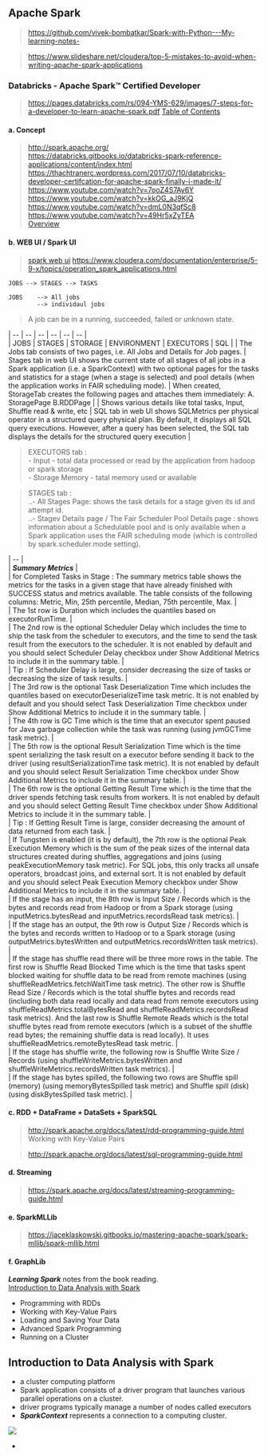 
## Apache Spark

> https://github.com/vivek-bombatkar/Spark-with-Python---My-learning-notes-

> https://www.slideshare.net/cloudera/top-5-mistakes-to-avoid-when-writing-apache-spark-applications



### Databricks - Apache Spark™ Certified Developer  

> https://pages.databricks.com/rs/094-YMS-629/images/7-steps-for-a-developer-to-learn-apache-spark.pdf
> [Table of Contents](http://shop.oreilly.com/product/0636920028512.do)  


#### a. Concept  
> http://spark.apache.org/  
> https://databricks.gitbooks.io/databricks-spark-reference-applications/content/index.html  
> https://thachtranerc.wordpress.com/2017/07/10/databricks-developer-certifcation-for-apache-spark-finally-i-made-it/  
> https://www.youtube.com/watch?v=7ooZ4S7Ay6Y  
> https://www.youtube.com/watch?v=kkOG_aJ9KjQ  
> https://www.youtube.com/watch?v=dmL0N3qfSc8  
> https://www.youtube.com/watch?v=49Hr5xZyTEA  
> [Overview](https://www.youtube.com/watch?v=tFRPeU5HemU)


#### b. WEB UI / Spark UI  
 > [spark web ui](https://jaceklaskowski.gitbooks.io/mastering-apache-spark/spark-webui.html)
 > https://www.cloudera.com/documentation/enterprise/5-9-x/topics/operation_spark_applications.html

```
JOBS --> STAGES --> TASKS
```
```
JOBS    --> All jobs
        --> individaul jobs
```  
> A job can be in a running, succeeded, failed or unknown state.

| -- | -- | -- | -- | -- | -- |  
| JOBS | STAGES | STORAGE | ENVIRONMENT | EXECUTORS | SQL |
| The Jobs tab consists of two pages, i.e. All Jobs and Details for Job pages. | Stages tab in web UI shows the current state of all stages of all jobs in a Spark application (i.e. a SparkContext) with two optional pages for the tasks and statistics for a stage (when a stage is selected) and pool details (when the application works in FAIR scheduling mode). | When created, StorageTab creates the following pages and attaches them immediately: A. StoragePage B.RDDPage |  | Shows various details like total tasks, Input, Shuffle read & write, etc   | SQL tab in web UI shows SQLMetrics per physical operator in a structured query physical plan. By default, it displays all SQL query executions. However, after a query has been selected, the SQL tab displays the details for the structured query execution |



> EXECUTORS tab :   
    - Input - total data processed or read by the application from hadoop or spark storage  
    - Storage Memory - tatal memory used or available 
    
> STAGES tab :    
    ..- All Stages Page:  shows the task details for a stage given its id and attempt id.   
    ..- Stagev Details page / The Fair Scheduler Pool Details page :  shows information about a Schedulable pool and is only available when a Spark application uses the FAIR scheduling mode (which is controlled by spark.scheduler.mode setting).   
 
| -- |  
| ***Summary Metrics*** |  
| for Completed Tasks in Stage : The summary metrics table shows the metrics for the tasks in a given stage that have already finished with SUCCESS status and metrics available. The table consists of the following columns: Metric, Min, 25th percentile, Median, 75th percentile, Max.  |  
| The 1st row is Duration which includes the quantiles based on executorRunTime.  |  
| The 2nd row is the optional Scheduler Delay which includes the time to ship the task from the scheduler to executors, and the time to send the task result from the executors to the scheduler. It is not enabled by default and you should select Scheduler Delay checkbox under Show Additional Metrics to include it in the summary table.  |  
| Tip : If Scheduler Delay is large, consider decreasing the size of tasks or decreasing the size of task results. |  
| The 3rd row is the optional Task Deserialization Time which includes the quantiles based on executorDeserializeTime task metric. It is not enabled by default and you should select Task Deserialization Time checkbox under Show Additional Metrics to include it in the summary table.  |  
| The 4th row is GC Time which is the time that an executor spent paused for Java garbage collection while the task was running (using jvmGCTime task metric). |   
| The 5th row is the optional Result Serialization Time which is the time spent serializing the task result on a executor before sending it back to the driver (using resultSerializationTime task metric). It is not enabled by default and you should select Result Serialization Time checkbox under Show Additional Metrics to include it in the summary table.  |  
| The 6th row is the optional Getting Result Time which is the time that the driver spends fetching task results from workers. It is not enabled by default and you should select Getting Result Time checkbox under Show Additional Metrics to include it in the summary table. |    
| Tip : If Getting Result Time is large, consider decreasing the amount of data returned from each task.   |  
| If Tungsten is enabled (it is by default), the 7th row is the optional Peak Execution Memory which is the sum of the peak sizes of the internal data structures created during shuffles, aggregations and joins (using peakExecutionMemory task metric). For SQL jobs, this only tracks all unsafe operators, broadcast joins, and external sort. It is not enabled by default and you should select Peak Execution Memory checkbox under Show Additional Metrics to include it in the summary table. |  
| If the stage has an input, the 8th row is Input Size / Records which is the bytes and records read from Hadoop or from a Spark storage (using inputMetrics.bytesRead and inputMetrics.recordsRead task metrics). |  
| If the stage has an output, the 9th row is Output Size / Records which is the bytes and records written to Hadoop or to a Spark storage (using outputMetrics.bytesWritten and outputMetrics.recordsWritten task metrics). |  
| If the stage has shuffle read there will be three more rows in the table. The first row is Shuffle Read Blocked Time which is the time that tasks spent blocked waiting for shuffle data to be read from remote machines (using shuffleReadMetrics.fetchWaitTime task metric). The other row is Shuffle Read Size / Records which is the total shuffle bytes and records read (including both data read locally and data read from remote executors using shuffleReadMetrics.totalBytesRead and shuffleReadMetrics.recordsRead task metrics). And the last row is Shuffle Remote Reads which is the total shuffle bytes read from remote executors (which is a subset of the shuffle read bytes; the remaining shuffle data is read locally). It uses shuffleReadMetrics.remoteBytesRead task metric. |  
| If the stage has shuffle write, the following row is Shuffle Write Size / Records (using shuffleWriteMetrics.bytesWritten and shuffleWriteMetrics.recordsWritten task metrics). |  
| If the stage has bytes spilled, the following two rows are Shuffle spill (memory) (using memoryBytesSpilled task metric) and Shuffle spill (disk) (using diskBytesSpilled task metric). |  




#### c. RDD + DataFrame + DataSets + SparkSQL  
> http://spark.apache.org/docs/latest/rdd-programming-guide.html  
  Working with Key-Value Pairs  
  
> http://spark.apache.org/docs/latest/sql-programming-guide.html  

#### d. Streaming  
> https://spark.apache.org/docs/latest/streaming-programming-guide.html

#### e. SparkMLLib  
> https://jaceklaskowski.gitbooks.io/mastering-apache-spark/spark-mllib/spark-mllib.html


#### f. GraphLib


***Learning Spark***  notes from the book reading.  
[Introduction to Data Analysis with Spark](#1)
- Programming with RDDs  
- Working with Key-Value Pairs  
- Loading and Saving Your Data  
- Advanced Spark Programming  
- Running on a Cluster  


## <a name="1"></a>Introduction to Data Analysis with Spark    
- a cluster computing platform   
- Spark application consists of a driver program that launches various parallel operations on a cluster.   
- driver programs typically manage a number of nodes called executors
- ***SparkContext*** represents a connection to a computing cluster.  
 
<img src="https://github.com/vivek-bombatkar/MyLearningNotes/blob/master/spark/pics/componunt_distribution_spark.JPG" />

- 